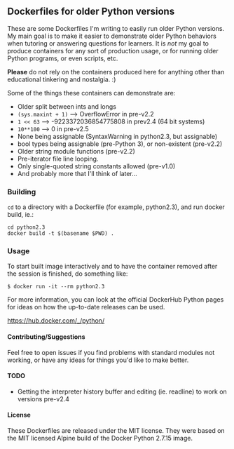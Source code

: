 ## Dockerfiles for older Python versions

These are some Dockerfiles I'm writing to easily run older Python versions.  My main goal is to make it easier to demonstrate older Python behaviors when tutoring or answering questions for learners.  It is *not* my goal to produce containers for any sort of production usage, or for running older Python programs, or even scripts, etc.

**Please** do not rely on the containers produced here for anything other than educational tinkering and nostalgia. :)

Some of the things these containers can demonstrate are:

* Older split between ints and longs
 * `(sys.maxint + 1)`  -->  OverflowError in pre-v2.2
 * `1 << 63`  -->  -9223372036854775808 in prev2.4 (64 bit systems)
 * `10**100`  -->  0 in pre-v2.5
* None being assignable (SyntaxWarning in python2.3, but assignable)
* bool types being assignable (pre-Python 3), or non-existent (pre-v2.2)
* Older string module functions (pre-v2.2)
* Pre-iterator file line looping.
* Only single-quoted string constants allowed (pre-v1.0)
* And probably more that I'll think of later...


### Building

`cd` to a directory with a Dockerfile (for example, python2.3), and run docker build, ie.:

```
cd python2.3
docker build -t $(basename $PWD) .
```

### Usage

To start built image interactively and to have the container removed after the session is finished, do something like:

```
$ docker run -it --rm python2.3
```

For more information, you can look at the official DockerHub Python pages for ideas on how the up-to-date releases can be used.

https://hub.docker.com/_/python/


#### Contributing/Suggestions

Feel free to open issues if you find problems with standard modules not working, or have any ideas for things you'd like to make better.

#### TODO

* Getting the interpreter history buffer and editing (ie. readline) to work on versions pre-v2.4

#### License

These Dockerfiles are released under the MIT license.  They were based on the MIT licensed Alpine build of the Docker Python 2.7.15 image.
